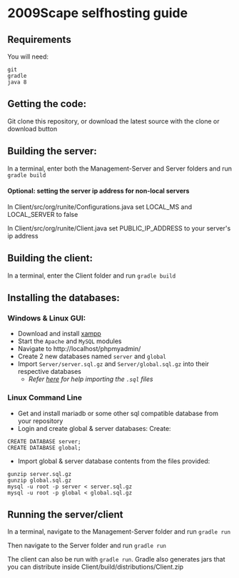 # 2009Scape selfhosting guide

## Requirements
You will need:
```
git
gradle
java 8
```

## Getting the code:
Git clone this repository, or download the latest source with the clone or download button

## Building the server:
In a terminal, enter both the Management-Server and Server folders and run `gradle build`

#### Optional: setting the server ip address for non-local servers
In Client/src/org/runite/Configurations.java set LOCAL_MS and LOCAL_SERVER to false

In Client/src/org/runite/Client.java set PUBLIC_IP_ADDRESS to your server's ip address

## Building the client:
In a terminal, enter the Client folder and run `gradle build`

## Installing the databases:

### Windows & Linux GUI:
- Download and install [xampp](https://www.apachefriends.org/download.html)
- Start the `Apache` and `MySQL` modules
- Navigate to http://localhost/phpmyadmin/
- Create 2 new databases named `server` and `global`
- Import `Server/server.sql.gz` and `Server/global.sql.gz` into their respective databases
  - _Refer [here](https://www.thecodedeveloper.com/import-large-sql-files-xampp/) for help importing the `.sql` files_

### Linux Command Line
- Get and install mariadb or some other sql compatible database from your repository
- Login and create global & server databases:
Create:
```
CREATE DATABASE server;
CREATE DATABASE global;
```
- Import global & server database contents from the files provided:
```
gunzip server.sql.gz
gunzip global.sql.gz
mysql -u root -p server < server.sql.gz
mysql -u root -p global < global.sql.gz
```

## Running the server/client
In a terminal, navigate to the Management-Server folder and run `gradle run`

Then navigate to the Server folder and run `gradle run`

The client can also be run with `gradle run`. Gradle also generates jars that you can distribute inside Client/build/distributions/Client.zip
